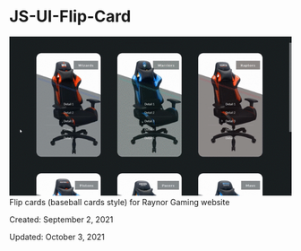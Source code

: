# JS-UI-Flip-Card
<img src='flip-card-ui.gif'>
Flip cards (baseball cards style) for Raynor Gaming website
<p>Created: September 2, 2021 </p>
<p>Updated: October 3, 2021</p>
